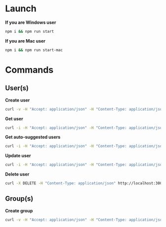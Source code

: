 # Launch
**If you are Windows user**
```bash
npm i && npm run start
```
**If you are Mac user**
```bash
npm i && npm run start-mac
```

# Commands

## User(s)
**Create user**
```bash
curl -v -H "Accept: application/json" -H "Content-Type: application/json" -X PUT --data '{"age":10,"login":"login@gmail.com","password":"password123"}' http://localhost:3000/user
```

**Get user**
```bash
curl -i -H "Accept: application/json" -H "Content-Type: application/json" http://localhost:3000/user/<id>
```

**Get auto-suggested users**
```bash
curl -i -H "Accept: application/json" -H "Content-Type: application/json" --data '{"limit":10,"loginSubstring":"login"}' http://localhost:3000/auto-suggested-users
```

**Update user**
```bash
curl -i -H "Accept: application/json" -H "Content-Type: application/json" --data '{<...>}' http://localhost:3000/user
```

**Delete user**
```bash
curl -X DELETE -H "Content-Type: application/json" http://localhost:3000/user/<id>
```

## Group(s)
**Create group**
```bash
curl -v -H "Accept: application/json" -H "Content-Type: application/json" -X PUT --data '{"name":"test_group","permissions":["READ"]}' http://localhost:3000/group
```
